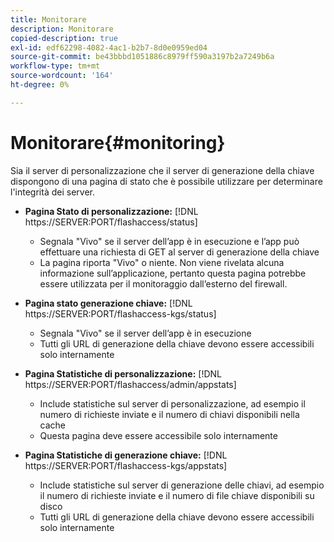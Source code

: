 ```yaml
---
title: Monitorare
description: Monitorare
copied-description: true
exl-id: edf62298-4082-4ac1-b2b7-8d0e0959ed04
source-git-commit: be43bbbd1051886c8979ff590a3197b2a7249b6a
workflow-type: tm+mt
source-wordcount: '164'
ht-degree: 0%

---
```


# Monitorare{#monitoring}

Sia il server di personalizzazione che il server di generazione della chiave dispongono di una pagina di stato che è possibile utilizzare per determinare l&#39;integrità dei server.

* **Pagina Stato di personalizzazione:** [!DNL https://SERVER:PORT/flashaccess/status]

   * Segnala &quot;Vivo&quot; se il server dell’app è in esecuzione e l’app può effettuare una richiesta di GET al server di generazione della chiave
   * La pagina riporta &quot;Vivo&quot; o niente. Non viene rivelata alcuna informazione sull’applicazione, pertanto questa pagina potrebbe essere utilizzata per il monitoraggio dall’esterno del firewall.

* **Pagina stato generazione chiave:** [!DNL https://SERVER:PORT/flashaccess-kgs/status]

   * Segnala &quot;Vivo&quot; se il server dell’app è in esecuzione
   * Tutti gli URL di generazione della chiave devono essere accessibili solo internamente

* **Pagina Statistiche di personalizzazione:** [!DNL https://SERVER:PORT/flashaccess/admin/appstats]

   * Include statistiche sul server di personalizzazione, ad esempio il numero di richieste inviate e il numero di chiavi disponibili nella cache
   * Questa pagina deve essere accessibile solo internamente

* **Pagina Statistiche di generazione chiave:** [!DNL https://SERVER:PORT/flashaccess-kgs/appstats]

   * Include statistiche sul server di generazione delle chiavi, ad esempio il numero di richieste inviate e il numero di file chiave disponibili su disco
   * Tutti gli URL di generazione della chiave devono essere accessibili solo internamente
